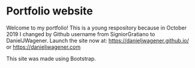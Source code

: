 # Portfolio website
Welcome to my portfolio! This is a young respository because in October 2019 I changed by Github username from SigniorGratiano to DanielJWagener. Launch the site now at: https://danieljwagener.github.io/ or https://danieljwagener.com

This site was made using Bootstrap.

